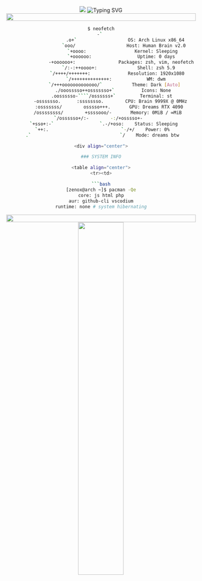 <div align="center">

<img src="https://capsule-render.vercel.app/api?type=waving&color=1793D1&height=200&section=header&text=ZENOX&fontSize=80&fontColor=FFFFFF&animation=fadeIn&fontAlignY=38&desc=System%20Status%3A%20Hibernating&descAlignY=55&descAlign=50" />

<img src="https://readme-typing-svg.herokuapp.com?font=Fira+Code&size=35&duration=3500&pause=300&color=1793D1&center=true&vCenter=true&width=500&lines=~$+sleep+mode;~$+system+offline;~$+hibernating;~$+standby" alt="Typing SVG" />
<img src="https://i.imgur.com/dBaSKWF.gif" height="20" width="100%">

```bash
$ neofetch
                   -`                    
                  .o+`                   OS: Arch Linux x86_64
                 `ooo/                   Host: Human Brain v2.0
                `+oooo:                  Kernel: Sleeping
               `+oooooo:                 Uptime: 0 days
               -+oooooo+:                Packages: zsh, vim, neofetch
             `/:-:++oooo+:               Shell: zsh 5.9
            `/++++/+++++++:              Resolution: 1920x1080
           `/++++++++++++++:             WM: dwm
          `/+++ooooooooooooo/`           Theme: Dark [Auto]
         ./ooosssso++osssssso+`          Icons: None
        .oossssso-````/ossssss+`         Terminal: st
       -osssssso.      :ssssssso.        CPU: Brain 9999X @ 0MHz
      :osssssss/        osssso+++.       GPU: Dreams RTX 4090
     /ossssssss/        +ssssooo/-       Memory: 0MiB / ∞MiB
   `/ossssso+/:-        -:/+osssso+-     
  `+sso+:-`                 `.-/+oso:    Status: Sleeping
 `++:.                           `-/+/    Power: 0%
 .`                                 `/    Mode: dreams btw

<div align="center">

### SYSTEM INFO

<table align="center">
<tr><td>

```bash
[zenox@arch ~]$ pacman -Qe
core: js html php
aur: github-cli vscodium
runtime: none # system hibernating
```

</td></tr>
</table>

<img src="https://i.imgur.com/dBaSKWF.gif" height="20" width="100%">

</div>

<div align="center">
<img src="https://github-readme-stats.vercel.app/api?username=zenox88&show_icons=true&theme=tokyonight&bg_color=1F2335&hide_border=true&icon_color=1793D1&title_color=1793D1&text_color=FFFFFF" width="49%" />
<img src="https://github-readme-streak-stats.herokuapp.com/?user=zenox88&theme=tokyonight&background=1F2335&hide_border=true&ring=1793D1&fire=

